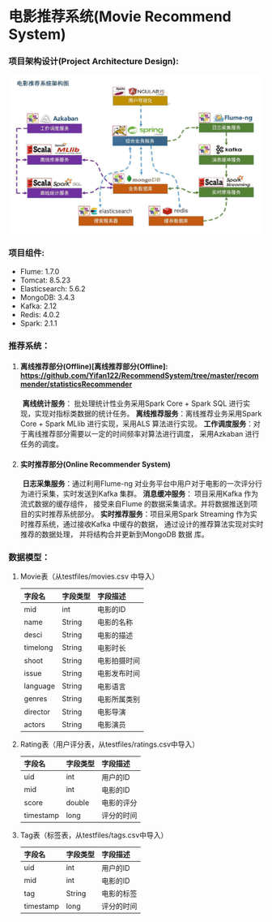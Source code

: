# 电影推荐系统(Movie Recommend System)

### 项目架构设计(Project Architecture Design):

![image-20191127111530616](README.assets/image-20191127111530616.png)

### 项目组件:

- Flume: 1.7.0
- Tomcat:  8.5.23
- Elasticsearch: 5.6.2
- MongoDB: 3.4.3
- Kafka: 2.12
- Redis: 4.0.2
- Spark: 2.1.1

### 推荐系统：

1. #### 离线推荐部分(Offline)[离线推荐部分(Offline]: https://github.com/Yifan122/RecommendSystem/tree/master/recommender/statisticsRecommender

   ​    **离线统计服务**： 批处理统计性业务采用Spark Core + Spark SQL 进行实现，实现对指标类数据的统计任务。
        **离线推荐服务**：离线推荐业务采用Spark Core + Spark MLlib 进行实现，采用ALS 算法进行实现。
   ​    **工作调度服务**：对于离线推荐部分需要以一定的时间频率对算法进行调度， 采用Azkaban 进行任务的调度。

2. #### 实时推荐部分(Online Recommender System)

   ​    **日志采集服务**：通过利用Flume-ng 对业务平台中用户对于电影的一次评分行为进行采集，实时发送到Kafka 集群。
   ​    **消息缓冲服务**： 项目采用Kafka 作为流式数据的缓存组件， 接受来自Flume 的数据采集请求。并将数据推送到项目的实时推荐系统部分。
   ​    **实时推荐服务**：项目采用Spark Streaming 作为实时推荐系统，通过接收Kafka 中缓存的数据， 通过设计的推荐算法实现对实时推荐的数据处理， 并将结构合并更新到MongoDB 数据
   库。

### 数据模型：

1. Movie表（从testfiles/movies.csv 中导入）

   | 字段名   | 字段类型 | 字段描述     |
   | -------- | -------- | ------------ |
   | mid      | int      | 电影的ID     |
   | name     | String   | 电影的名称   |
   | desci    | String   | 电影的描述   |
   | timelong | String   | 电影时长     |
   | shoot    | String   | 电影拍摄时间 |
   | issue    | String   | 电影发布时间 |
   | language | String   | 电影语言     |
   | genres   | String   | 电影所属类别 |
   | director | String   | 电影导演     |
   | actors   | String   | 电影演员     |

   
   
2. Rating表（用户评分表，从testfiles/ratings.csv中导入）

   | 字段名    | 字段类型 | 字段描述   |
   | --------- | -------- | ---------- |
   | uid       | int      | 用户的ID   |
   | mid       | int      | 电影的ID   |
   | score     | double   | 电影的评分 |
   | timestamp | long     | 评分的时间 |

   

3. Tag表（标签表，从testfiles/tags.csv中导入）

   | 字段名    | 字段类型 | 字段描述   |
   | --------- | -------- | ---------- |
   | uid       | int      | 用户的ID   |
   | mid       | int      | 电影的ID   |
   | tag       | String   | 电影的标签 |
   | timestamp | long     | 评分的时间 |

### 